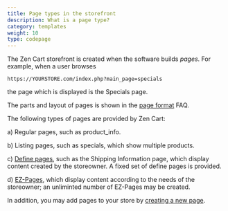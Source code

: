 ```yaml
---
title: Page types in the storefront 
description: What is a page type? 
category: templates
weight: 10 
type: codepage 
---
```


The Zen Cart storefront is created when the software builds *pages*. 
For example, when a user browses

```
https://YOURSTORE.com/index.php?main_page=specials 
```

the page which is displayed is the Specials page.  

The parts and layout of pages is shown in the [page format](/user/template/page_format/) FAQ. 

The following types of pages are provided by Zen Cart: 

a) Regular pages, such as product_info. 

b) Listing pages, such as specials, which show multiple products.

c) [Define pages](/user/template/define_pages/), such as the Shipping Information page, which display content created by the storeowner.  A fixed set of define pages is provided. 

d) [EZ-Pages](/user/ezpages/what_are_ezpages/), which display content according to the needs of the storeowner; an unliminted number of EZ-Pages may be created.  

In addition, you may add pages to your store by [creating a new page](/user/customizing/add_pages#create-a-new-page).
